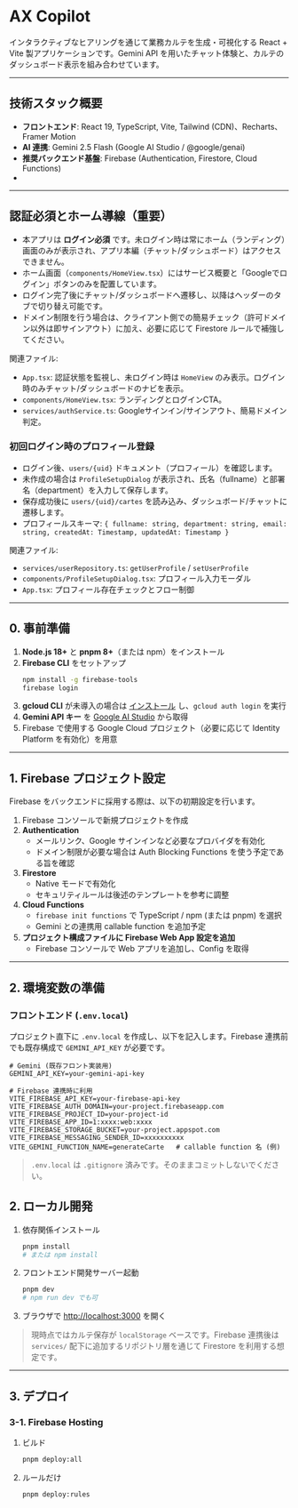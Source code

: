 
# AX Copilot

インタラクティブなヒアリングを通じて業務カルテを生成・可視化する React + Vite 製アプリケーションです。Gemini API を用いたチャット体験と、カルテのダッシュボード表示を組み合わせています。

---

## 技術スタック概要
- **フロントエンド**: React 19, TypeScript, Vite, Tailwind (CDN)、Recharts、Framer Motion
- **AI 連携**: Gemini 2.5 Flash (Google AI Studio / @google/genai)
- **推奨バックエンド基盤**: Firebase (Authentication, Firestore, Cloud Functions)
- 

---

## 認証必須とホーム導線（重要）

- 本アプリは **ログイン必須** です。未ログイン時は常にホーム（ランディング）画面のみが表示され、アプリ本編（チャット/ダッシュボード）はアクセスできません。
- ホーム画面（`components/HomeView.tsx`）にはサービス概要と「Googleでログイン」ボタンのみを配置しています。
- ログイン完了後にチャット/ダッシュボードへ遷移し、以降はヘッダーのタブで切り替え可能です。
- ドメイン制限を行う場合は、クライアント側での簡易チェック（許可ドメイン以外は即サインアウト）に加え、必要に応じて Firestore ルールで補強してください。

関連ファイル:
- `App.tsx`: 認証状態を監視し、未ログイン時は `HomeView` のみ表示。ログイン時のみチャット/ダッシュボードのナビを表示。
- `components/HomeView.tsx`: ランディングとログインCTA。
- `services/authService.ts`: Googleサインイン/サインアウト、簡易ドメイン判定。

### 初回ログイン時のプロフィール登録
- ログイン後、`users/{uid}` ドキュメント（プロフィール）を確認します。
- 未作成の場合は `ProfileSetupDialog` が表示され、氏名（fullname）と部署名（department）を入力して保存します。
- 保存成功後に `users/{uid}/cartes` を読み込み、ダッシュボード/チャットに遷移します。
- プロフィールスキーマ: `{ fullname: string, department: string, email: string, createdAt: Timestamp, updatedAt: Timestamp }`

関連ファイル:
- `services/userRepository.ts`: `getUserProfile` / `setUserProfile`
- `components/ProfileSetupDialog.tsx`: プロフィール入力モーダル
- `App.tsx`: プロフィール存在チェックとフロー制御

---

## 0. 事前準備
1. **Node.js 18+** と **pnpm 8+**（または npm）をインストール
2. **Firebase CLI** をセットアップ
   ```sh
   npm install -g firebase-tools
   firebase login
   ```
3. **gcloud CLI** が未導入の場合は [インストール](https://cloud.google.com/sdk/docs/install) し、`gcloud auth login` を実行
4. **Gemini API キー** を [Google AI Studio](https://ai.google.dev/aistudio) から取得
5. Firebase で使用する Google Cloud プロジェクト（必要に応じて Identity Platform を有効化）を用意

---

## 1. Firebase プロジェクト設定
Firebase をバックエンドに採用する際は、以下の初期設定を行います。

1. Firebase コンソールで新規プロジェクトを作成
2. **Authentication**
   - メールリンク、Google サインインなど必要なプロバイダを有効化
   - ドメイン制限が必要な場合は Auth Blocking Functions を使う予定である旨を確認
3. **Firestore**
   - Native モードで有効化
   - セキュリティルールは後述のテンプレートを参考に調整
4. **Cloud Functions**
   - `firebase init functions` で TypeScript / npm (または pnpm) を選択
   - Gemini との連携用 callable function を追加予定
5. **プロジェクト構成ファイルに Firebase Web App 設定を追加**
   - Firebase コンソールで Web アプリを追加し、Config を取得

---

## 2. 環境変数の準備

### フロントエンド (`.env.local`)
プロジェクト直下に `.env.local` を作成し、以下を記入します。Firebase 連携前でも既存構成で `GEMINI_API_KEY` が必要です。
```
# Gemini (既存フロント実装用)
GEMINI_API_KEY=your-gemini-api-key

# Firebase 連携時に利用
VITE_FIREBASE_API_KEY=your-firebase-api-key
VITE_FIREBASE_AUTH_DOMAIN=your-project.firebaseapp.com
VITE_FIREBASE_PROJECT_ID=your-project-id
VITE_FIREBASE_APP_ID=1:xxxx:web:xxxx
VITE_FIREBASE_STORAGE_BUCKET=your-project.appspot.com
VITE_FIREBASE_MESSAGING_SENDER_ID=xxxxxxxxxx
VITE_GEMINI_FUNCTION_NAME=generateCarte   # callable function 名 (例)
```
> `.env.local` は `.gitignore` 済みです。そのままコミットしないでください。

## 2. ローカル開発
1. 依存関係インストール
   ```sh
   pnpm install
   # または npm install
   ```
2. フロントエンド開発サーバー起動
   ```sh
   pnpm dev
   # npm run dev でも可
   ```
3. ブラウザで [http://localhost:3000](http://localhost:3000) を開く

> 現時点ではカルテ保存が `localStorage` ベースです。Firebase 連携後は `services/` 配下に追加するリポジトリ層を通じて Firestore を利用する想定です。

---


## 3. デプロイ

### 3-1. Firebase Hosting 
1. ビルド
   ```sh
   pnpm deploy:all
   ```
2. ルールだけ
   ```sh
   pnpm deploy:rules
   ```


